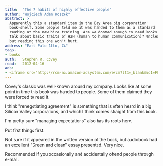 ```yaml
---
title:	"The 7 habits of highly effective people"
author: "Wojciech Adam Koszek"
abstract: >
  Apparently this a standard item in the Bay Area big corporation'
  book-shelf. Some people told me it was handed to them as a standard
  reading at the new hire training. Are we doomed enough to need books that
  talk about basic traits of H2H (human to human communication)? Unclear,
  but reading this one won't hurt.
address: "East Palo Alto, CA"
tags:
- books
auth:	Stephen R. Covey
read:	2012-04-16
ads:
- <iframe src="http://rcm-na.amazon-adsystem.com/e/cm?lt1=_blank&bc1=FFFFFF&IS2=1&npa=1&bg1=FFFFFF&fc1=000000&lc1=FF0000&t=wojcadamkoszh-20&o=1&p=8&l=as4&m=amazon&f=ifr&ref=ss_til&asins=0743269519" style="width:120px;height:240px;" scrolling="no" marginwidth="0" marginheight="0" frameborder="0"></iframe>
---
```


Covey's classic was well-known around my company. Looks like at some point
in time this book was handed to people. Some of them claimed they were
forced to read it.

I think "renegotiating agreement" is something that is often heard in a big
Silicon Valley corporations, and which I think comes straight from this
book.

I'm pretty sure "managing expectations" also has its roots here.

Put first things first.

Not sure if it appeared in the written version of the book, but audiobook
had an excellent "Green and clean" essay presented. Very nice.

Recommended if you occasionally and accidentally offend people through e-mail.
